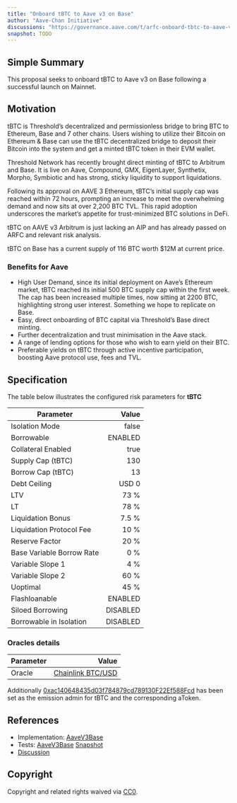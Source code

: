 ```yaml
---
title: "Onboard tBTC to Aave v3 on Base"
author: "Aave-Chan Initiative"
discussions: "https://governance.aave.com/t/arfc-onboard-tbtc-to-aave-v3-on-base/22226"
snapshot: TODO
---
```


## Simple Summary

This proposal seeks to onboard tBTC to Aave v3 on Base following a successful launch on Mainnet.

## Motivation

tBTC is Threshold’s decentralized and permissionless bridge to bring BTC to Ethereum, Base and 7 other chains. Users wishing to utilize their Bitcoin on Ethereum & Base can use the tBTC decentralized bridge to deposit their Bitcoin into the system and get a minted tBTC token in their EVM wallet.

Threshold Network has recently brought direct minting of tBTC to Arbitrum and Base. It is live on Aave, Compound, GMX, EigenLayer, Synthetix, Morpho, Symbiotic and has strong, sticky liquidity to support liquidations.

Following its approval on AAVE 3 Ethereum, tBTC’s initial supply cap was reached within 72 hours, prompting an increase to meet the overwhelming demand and now sits at over 2,200 BTC TVL. This rapid adoption underscores the market’s appetite for trust-minimized BTC solutions in DeFi.

tBTC on AAVE v3 Arbitrum is just lacking an AIP and has already passed on ARFC and relevant risk analysis.

tBTC on Base has a current supply of 116 BTC worth $12M at current price.

### Benefits for Aave

* High User Demand, since its initial deployment on Aave’s Ethereum market, tBTC reached its initial 500 BTC supply cap within the first week. The cap has been increased multiple times, now sitting at 2200 BTC, highlighting strong user interest. Something we hope to replicate on Base.
* Easy, direct onboarding of BTC capital via Threshold’s Base direct minting.
* Further decentralization and trust minimisation in the Aave stack.
* A range of lending options for those who wish to earn yield on their BTC.
* Preferable yields on tBTC through active incentive participation, boosting Aave protocol use, fees and TVL.

## Specification

The table below illustrates the configured risk parameters for **tBTC**

| Parameter                 |                                      Value |
| ------------------------- | -----------------------------------------: |
| Isolation Mode            |                                      false |
| Borrowable                |                                    ENABLED |
| Collateral Enabled        |                                       true |
| Supply Cap (tBTC)         |                                        130 |
| Borrow Cap (tBTC)         |                                         13 |
| Debt Ceiling              |                                      USD 0 |
| LTV                       |                                       73 % |
| LT                        |                                       78 % |
| Liquidation Bonus         |                                      7.5 % |
| Liquidation Protocol Fee  |                                       10 % |
| Reserve Factor            |                                       20 % |
| Base Variable Borrow Rate |                                        0 % |
| Variable Slope 1          |                                        4 % |
| Variable Slope 2          |                                       60 % |
| Uoptimal                  |                                       45 % |
| Flashloanable             |                                    ENABLED |
| Siloed Borrowing          |                                   DISABLED |
| Borrowable in Isolation   |                                   DISABLED |

### Oracles details

| Parameter                 |                                      Value |
| ------------------------- | -----------------------------------------: |
| Oracle                    | [Chainlink BTC/USD](https://basescan.org/address/0x64c911996D3c6aC71f9b455B1E8E7266BcbD848F) |

Additionally [0xac140648435d03f784879cd789130F22Ef588Fcd](https://basescan.org/address/0xac140648435d03f784879cd789130F22Ef588Fcd) has been set as the emission admin for tBTC and the corresponding aToken.

## References

- Implementation: [AaveV3Base](https://github.com/bgd-labs/aave-proposals-v3/blob/main/src/20250818_AaveV3Base_OnboardTBTCToAaveV3OnBase/AaveV3Base_OnboardTBTCToAaveV3OnBase_20250818.sol)
- Tests: [AaveV3Base](https://github.com/bgd-labs/aave-proposals-v3/blob/main/src/20250818_AaveV3Base_OnboardTBTCToAaveV3OnBase/AaveV3Base_OnboardTBTCToAaveV3OnBase_20250818.t.sol)
  [Snapshot](TODO)
- [Discussion](https://governance.aave.com/t/arfc-onboard-tbtc-to-aave-v3-on-base/22226)

## Copyright

Copyright and related rights waived via [CC0](https://creativecommons.org/publicdomain/zero/1.0/).
